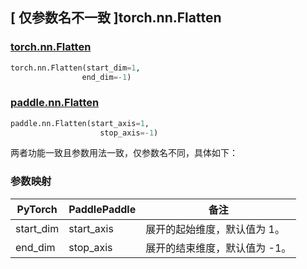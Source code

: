 ## [ 仅参数名不一致 ]torch.nn.Flatten
### [torch.nn.Flatten](https://pytorch.org/docs/stable/generated/torch.nn.Flatten.html?highlight=nn+flatten#torch.nn.Flatten)

```python
torch.nn.Flatten(start_dim=1,
                end_dim=-1)
```

### [paddle.nn.Flatten](https://www.paddlepaddle.org.cn/documentation/docs/zh/api/paddle/nn/Flatten_cn.html#flatten)

```python
paddle.nn.Flatten(start_axis=1,
                    stop_axis=-1)
```

两者功能一致且参数用法一致，仅参数名不同，具体如下：
### 参数映射
| PyTorch       | PaddlePaddle | 备注                                                   |
| ------------- | ------------ | ------------------------------------------------------ |
| start_dim     | start_axis   | 展开的起始维度，默认值为 1。                               |
| end_dim       | stop_axis    | 展开的结束维度，默认值为 -1。                              |
